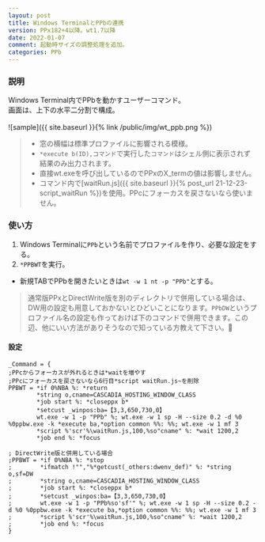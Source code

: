 ```yaml
---
layout: post
title: Windows TerminalとPPbの連携
version: PPx182+4以降。wt1.7以降
date: 2022-01-07
comment: 起動時サイズの調整処理を追加。
categories: PPb
---
```

### 説明
Windows Terminal内でPPbを動かすユーザーコマンド。<BR>
画面は、上下の水平二分割で構成。
<BR><BR>
![sample]({{ site.baseurl }}{% link /public/img/wt_ppb.png %})

> - 窓の横幅は標準プロファイルに影響される模様。
> - `*execute b(ID),コマンド`で実行した`コマンド`はシェル側に表示されず結果のみ出力されます。
> - 直接wt.exeを呼び出しているのでPPxのX\_termの値は影響しません。
> - コマンド内で[waitRun.js]({{ site.baseurl }}{% post_url 21-12-23-script_waitRun %})を使用。PPcにフォーカスを戻さないなら使いません。

### 使い方
1. Windows Terminalに`PPb`という名前でプロファイルを作り、必要な設定をする。
1. `*PPBWT`を実行。
  - 新規TABでPPbを開きたいときは`wt -w 1 nt -p "PPb"`とする。

> 通常版PPxとDirectWrite版を別のディレクトリで併用している場合は、DW用の設定も用意しておかないとひどいことになります。`PPbDW`というプロファイル名の設定も作っておけば下のコマンドで併用できます。この辺、他にいい方法がありそうなので知っている方教えて下さい。:pray:

#### 設定
```
_Command = {
;PPcからフォーカスが外れるときは*waitを増やす
;PPcにフォーカスを戻さないなら6行目*script waitRun.js~を削除
PPBWT = *if 0%NBA %: *return
        *string o,cname=CASCADIA_HOSTING_WINDOW_CLASS
        *job start %: *closeppx b*
        *setcust _winpos:ba=【3,3,650,730,0】
        wt.exe -w 1 -p "PPb" %; wt.exe -w 1 sp -H --size 0.2 -d %0 %0ppbw.exe -k *execute ba,*option common %%: %%; wt.exe -w 1 mf 3
        *script %'scr'%\waitRun.js,100,%so"cname" %: *wait 1200,2
        *job end %: *focus

; DirectWrite版と併用している場合
;PPBWT = *if 0%NBA %: *stop
;        *ifmatch !"","%*getcust(_others:dwenv_def)" %: *string o,sf=DW
;        *string o,cname=CASCADIA_HOSTING_WINDOW_CLASS
;        *job start %: *closeppx b*
;        *setcust _winpos:ba=【3,3,650,730,0】
;        wt.exe -w 1 -p "PPb%so'sf'" %; wt.exe -w 1 sp -H --size 0.2 -d %0 %0ppbw.exe -k *execute ba,*option common %%: %%; wt.exe -w 1 mf 3
;        *script %'scr'%\waitRun.js,100,%so"cname" %: *wait 1200,2
;        *job end %: *focus
}
```

